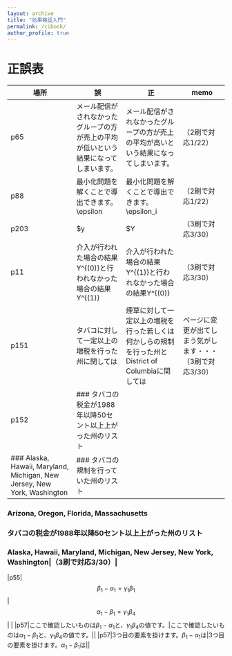 ```yaml
---
layout: archive
title: "効果検証入門"
permalink: /cibook/
author_profile: true
---
```


# 正誤表


|場所|誤|正|memo|
|--|-------|-------|-------------|
|p65|メール配信がされなかったグループの方が売上の平均が低いという結果になってしまいます。|メール配信がされなかったグループの方が売上の平均が高いという結果になってしまいます。|（2刷で対応1/22）|
|p88|最小化問題を解くことで導出できます。\epsilon|最小化問題を解くことで導出できます。\epsilon_i|（2刷で対応1/22）|
|p203|$y|$Y|（3刷で対応3/30）|
|p11|介入が行われた場合の結果Y^{(0)}と行われなかった場合の結果Y^{(1)}|介入が行われた場合の結果Y^{(1)}と行われなかった場合の結果Y^{(0)}|（3刷で対応3/30）|
|p151|タバコに対して一定以上の増税を行った州に関しては|煙草に対して一定以上の増税を行った若しくは何かしらの規制を行った州とDistrict of Columbiaに関しては|ページに変更が出てしまう気がします・・・（3刷で対応3/30）|
|p152|### タバコの税金が1988年以降50セント以上上がった州のリスト
### Alaska, Hawaii, Maryland, Michigan, New Jersey, New York, Washington　|### タバコの規制を行っていた州のリスト
### Arizona, Oregon, Florida, Massachusetts
### タバコの税金が1988年以降50セント以上上がった州のリスト
### Alaska, Hawaii, Maryland, Michigan, New Jersey, New York, Washington|（3刷で対応3/30）|
|p55| $$ \begin{equation} \label{OVB_mail_equality} \beta_1 - \alpha_1 = \gamma_1 \beta_1 \end{equation} $$ | $$ \begin{equation} \label{OVB_mail_equality}  \alpha_1 - \beta_1 = \gamma_1 \beta_4 \end{equation} $$ | |
|p57|ここで確認したいものは$\beta_1 - \alpha_1$と、$\gamma_1 \beta_4$の値です。|ここで確認したいものは$\alpha_1 - \beta_1$と、$\gamma_1 \beta_4$の値です。||
|p57|3つ目の要素を掛けます。$\beta_1 - \alpha_1$は|3つ目の要素を掛けます。$\alpha_1 - \beta_1$は||





